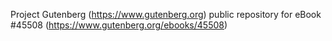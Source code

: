 Project Gutenberg (https://www.gutenberg.org) public repository for eBook #45508 (https://www.gutenberg.org/ebooks/45508)
